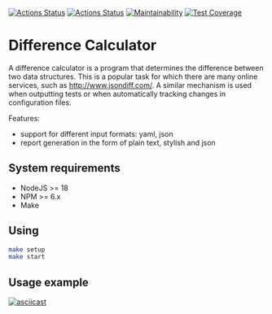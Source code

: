 [![Actions Status](https://github.com/maddbuzz/frontend-project-46/workflows/hexlet-check/badge.svg)](https://github.com/maddbuzz/frontend-project-46/actions)
[![Actions Status](https://github.com/maddbuzz/frontend-project-46/actions/workflows/ci.yml/badge.svg)](https://github.com/maddbuzz/frontend-project-46/actions/workflows/ci.yml)
[![Maintainability](https://api.codeclimate.com/v1/badges/43c2a67157108c7ee3c8/maintainability)](https://codeclimate.com/github/maddbuzz/frontend-project-46/maintainability)
[![Test Coverage](https://api.codeclimate.com/v1/badges/43c2a67157108c7ee3c8/test_coverage)](https://codeclimate.com/github/maddbuzz/frontend-project-46/test_coverage)

# Difference Calculator

A difference calculator is a program that determines the difference between two data structures. This is a popular task for which there are many online services, such as http://www.jsondiff.com/. A similar mechanism is used when outputting tests or when automatically tracking changes in configuration files.

Features:
- support for different input formats: yaml, json
- report generation in the form of plain text, stylish and json

## System requirements

* NodeJS >= 18
* NPM >= 6.x
* Make

## Using

```sh
make setup
make start
```

## Usage example
[![asciicast](https://asciinema.org/a/517571.svg)](https://asciinema.org/a/517571)
